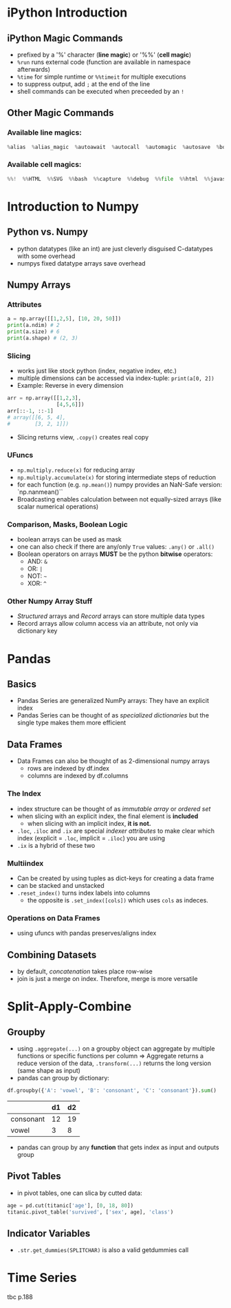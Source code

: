 # iPython Introduction
## iPython Magic Commands
- prefixed by a '%' character (**line magic**) or '%%' (**cell magic**)
- `%run` runs external code (function are available in namespace afterwards)
- `%time` for simple runtime or `%%timeit` for multiple executions
- to suppress output, add `;` at the end of the line
- shell commands can be executed when preceeded by an `!`
## Other Magic Commands
### Available line magics:
```python
%alias  %alias_magic  %autoawait  %autocall  %automagic  %autosave  %bookmark  %cat  %cd  %clear  %colors  %conda  %config  %connect_info  %cp  %debug  %dhist  %dirs  %doctest_mode  %ed  %edit  %env  %gui  %hist  %history  %killbgscripts  %ldir  %less  %lf  %lk  %ll  %load  %load_ext  %loadpy  %logoff  %logon  %logstart  %logstate  %logstop  %ls  %lsmagic  %lx  %macro  %magic  %man  %matplotlib  %mkdir  %more  %mv  %notebook  %page  %pastebin  %pdb  %pdef  %pdoc  %pfile  %pinfo  %pinfo2  %pip  %popd  %pprint  %precision  %prun  %psearch  %psource  %pushd  %pwd  %pycat  %pylab  %qtconsole  %quickref  %recall  %rehashx  %reload_ext  %rep  %rerun  %reset  %reset_selective  %rm  %rmdir  %run  %save  %sc  %set_env  %store  %sx  %system  %tb  %time  %timeit  %unalias  %unload_ext  %who  %who_ls  %whos  %xdel  %xmode
```

### Available cell magics:
```python
%%!  %%HTML  %%SVG  %%bash  %%capture  %%debug  %%file  %%html  %%javascript  %%js  %%latex  %%markdown  %%perl  %%prun  %%pypy  %%python  %%python2  %%python3  %%ruby  %%script  %%sh  %%svg  %%sx  %%system  %%time  %%timeit  %%writefile
```

# Introduction to Numpy
## Python vs. Numpy
- python datatypes (like an int) are just cleverly disguised C-datatypes with some overhead
- numpys fixed datatype arrays save overhead

## Numpy Arrays
### Attributes
```python
a = np.array([[1,2,5], [10, 20, 50]])
print(a.ndim) # 2
print(a.size) # 6
print(a.shape) # (2, 3)
```
### Slicing
- works just like stock python (index, negative index, etc.)
- multiple dimensions can be accessed via index-tuple: `print(a[0, 2])`
- Example: Reverse in every dimension
```python
arr = np.array([[1,2,3],
                [4,5,6]])
arr[::-1, ::-1]
# array([[6, 5, 4],
#        [3, 2, 1]])
```
- Slicing returns view, `.copy()` creates real copy

### UFuncs
- `np.multiply.reduce(x)` for reducing array
- `np.multiply.accumulate(x)` for storing intermediate steps of reduction
- for each function (e.g. `np.mean()`) numpy provides an NaN-Safe version: `np.nanmean()``
- Broadcasting enables calculation between not equally-sized arrays (like scalar numerical operations)

### Comparison, Masks, Boolean Logic
- boolean arrays can be used as mask
- one can also check if there are any/only `True` values: `.any()` or `.all()`
- Boolean operators on arrays **MUST** be the python **bitwise** operators:
    - AND: `&`
    - OR: `|`
    - NOT: `~`
    - XOR: `^`

### Other Numpy Array Stuff
- *Structured* arrays and *Record* arrays can store multiple data types
- Record arrays allow column access via an attribute, not only via dictionary key

# Pandas
## Basics
- Pandas Series are generalized NumPy arrays: They have an explicit index
- Pandas Series can be thought of as *specialized dictionaries* but the single type makes them more efficient

## Data Frames
- Data Frames can also be thought of as 2-dimensional numpy arrays
    - rows are indexed by df.index
    - columns are indexed by df.columns
###  The Index
- index structure can be thought of as *immutable array* or *ordered set*
- when slicing with an explicit index, the final element is **included**
    - when slicing with an implicit index, **it is not.**
- `.loc`, `.iloc` and `.ix` are special *indexer attributes* to make clear which index (explicit = `.loc`, implicit = `.iloc`) you are using
- `.ix` is a hybrid of these two

### Multiindex
- Can be created by using tuples as dict-keys for creating a data frame
- can be stacked and unstacked
- `.reset_index()` turns index labels into columns
    - the opposite is `.set_index([cols])` which uses `cols` as indeces.

### Operations on Data Frames
- using ufuncs with pandas preserves/aligns index 

## Combining Datasets
- by default, *concatenation* takes place row-wise
- join is just a merge on index. Therefore, merge is more versatile

# Split-Apply-Combine
## Groupby
- using `.aggregate(...)` on a groupby object can aggregate by multiple functions or specific functions per column
=> Aggregate returns a reduce version of the data, `.transform(...)` returns the long version (same shape as input)
- pandas can group by dictionary:
```python
df.groupby({'A': 'vowel', 'B': 'consonant', 'C': 'consonant'}).sum()
```
|           | d1| d2|
|    ---    |---|---|
|consonant  | 12| 19|
|vowel      |  3|  8|

- pandas can group by any **function** that gets index as input and outputs group

## Pivot Tables
- in pivot tables, one can slica by cutted data:
```python
age = pd.cut(titanic['age'], [0, 18, 80])
titanic.pivot_table('survived', ['sex', age], 'class')
```
## Indicator Variables
- `.str.get_dummies(SPLITCHAR)` is also a valid getdummies call

# Time Series
tbc p.188